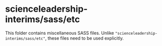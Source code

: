 # scienceleadership-interims/sass/etc

This folder contains miscellaneous SASS files. Unlike `"scienceleadership-interims/sass/etc"`, these files
need to be used explicitly.
